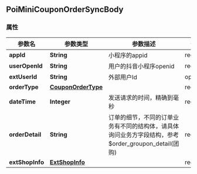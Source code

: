 <a name="PoiMiniCouponOrderSyncBody"></a>
## PoiMiniCouponOrderSyncBody
### 属性
参数名 | 参数类型 | 参数描述 | 备注
------------ | ------------- | ------------- | -------------
**appId** | **String** | 小程序的appid |  required 
**userOpenId** | **String** | 用户的抖音小程序openid |  required 
**extUserId** | **String** | 外部用户Id |  optional
**orderType** | [**CouponOrderType**](#CouponOrderType) |  |  required 
**dateTime** | **Integer** | 发送请求的时间，精确到毫秒 |  required 
**orderDetail** | **String** | 订单的细节，不同的订单业务有不同的结构体，请具体询问业务方字段结构，参考$order_groupon_detail(团购) |  required 
**extShopInfo** | [**ExtShopInfo**](#ExtShopInfo) |  |  required 




<markdown src="./CouponOrderType.md"/>


<markdown src="./ExtShopInfo.md"/>
